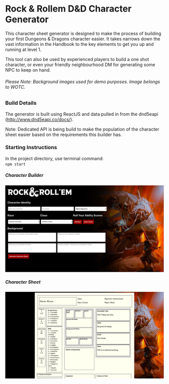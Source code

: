 # Rock & Rollem D&D Character Generator

This character sheet generator is designed to make the process of building your first Dungeons & Dragons character easier. It takes narrows down the vast information in the Handbook to the key elements to get you up and running at level 1.

This tool can also be used by experienced players to build a one shot character, or even your friendly neighbourhood DM for generating some NPC to keep on hand.

###### Please Note: Background images used for demo purposes. Image belongs to WOTC.

### Build Details

The generator is built using ReactJS and data pulled in from the dnd5eapi (http://www.dnd5eapi.co/docs/).

Note: Dedicated API is being build to make the population of the character sheet easier based on the requirements this builder has.

### Starting Instructions

In the project directory, use terminal command:  
``npm start``

##### Character Builder
![Chartact Builder](/rocknrollem_front/public/character-builder.png)

##### Character Sheet
![Character Sheet](/rocknrollem_front/public/character-sheet.png)
